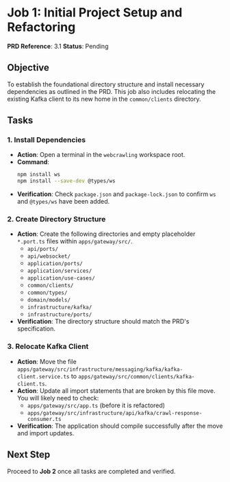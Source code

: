 # Job 1: Initial Project Setup and Refactoring

**PRD Reference**: 3.1
**Status**: Pending

## Objective

To establish the foundational directory structure and install necessary dependencies as outlined in the PRD. This job also includes relocating the existing Kafka client to its new home in the `common/clients` directory.

## Tasks

### 1. Install Dependencies

- **Action**: Open a terminal in the `webcrawling` workspace root.
- **Command**:
  ```bash
  npm install ws
  npm install --save-dev @types/ws
  ```
- **Verification**: Check `package.json` and `package-lock.json` to confirm `ws` and `@types/ws` have been added.

### 2. Create Directory Structure

- **Action**: Create the following directories and empty placeholder `*.port.ts` files within `apps/gateway/src/`.
  - `api/ports/`
  - `api/websocket/`
  - `application/ports/`
  - `application/services/`
  - `application/use-cases/`
  - `common/clients/`
  - `common/types/`
  - `domain/models/`
  - `infrastructure/kafka/`
  - `infrastructure/ports/`
- **Verification**: The directory structure should match the PRD's specification.

### 3. Relocate Kafka Client

- **Action**: Move the file `apps/gateway/src/infrastructure/messaging/kafka/kafka-client.service.ts` to `apps/gateway/src/common/clients/kafka-client.ts`.
- **Action**: Update all import statements that are broken by this file move. You will likely need to check:
  - `apps/gateway/src/app.ts` (before it is refactored)
  - `apps/gateway/src/infrastructure/api/kafka/crawl-response-consumer.ts`
- **Verification**: The application should compile successfully after the move and import updates.

## Next Step

Proceed to **Job 2** once all tasks are completed and verified.
